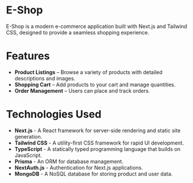 # E-Shop

E-Shop is a modern e-commerce application built with Next.js and Tailwind CSS, designed to provide a seamless shopping experience.

# Features

- **Product Listings** – Browse a variety of products with detailed descriptions and images.
- **Shopping Cart** – Add products to your cart and manage quantities.
- **Order Management** – Users can place and track orders.

# Technologies Used

- **Next.js** - A React framework for server-side rendering and static site generation.
- **Tailwind CSS** - A utility-first CSS framework for rapid UI development.
- **TypeScript** - A statically typed programming language that builds on JavaScript.
- **Prisma** - An ORM for database management.
- **NextAuth.js** - Authentication for Next.js applications.
- **MongoDB** - A NoSQL database for storing product and user data.

